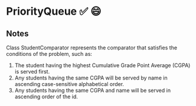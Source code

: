 # PriorityQueue :white_check_mark: :smile:


## Notes
Class StudentComparator represents the comparator that satisfies the conditions of the problem, such as:
1. The student having the highest Cumulative Grade Point Average (CGPA) is served first. 
2. Any students having the same CGPA will be served by name in ascending case-sensitive alphabetical order. 
3. Any students having the same CGPA and name will be served in ascending order of the id. 
